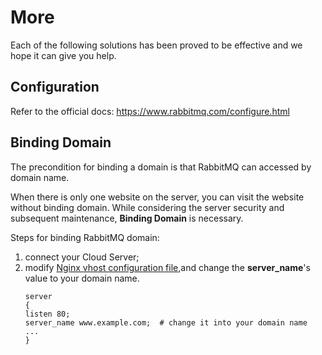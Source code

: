 # More

Each of the following solutions has been proved to be effective and we hope it can give you help.

## Configuration 

Refer to the official docs: https://www.rabbitmq.com/configure.html

## Binding Domain

The precondition for binding a domain is that RabbitMQ can accessed by domain name.

When there is only one website on the server, you can visit the website without binding domain. While considering the server security and subsequent maintenance, **Binding Domain** is necessary.

Steps for binding RabbitMQ domain:

1. connect your Cloud Server;
2. modify [Nginx vhost configuration file](/stack-components.md#nginx),and change the **server_name**'s value to your domain name.
   ```text
   server
   {
   listen 80;
   server_name www.example.com;  # change it into your domain name
   ...
   }
   ```
